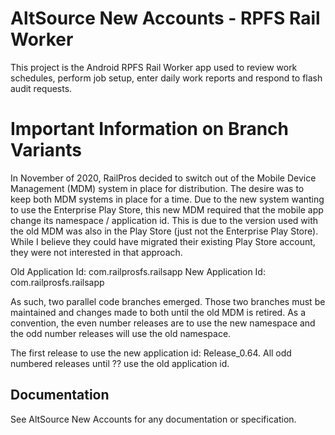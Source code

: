 # AltSource New Accounts - RPFS Rail Worker

This project is the Android RPFS Rail Worker app used to review work schedules, perform job setup, enter daily work reports and respond to flash audit requests.  

# Important Information on Branch Variants
In November of 2020, RailPros decided to switch out of the Mobile Device Management (MDM) system in place for distribution.  The desire was to keep both MDM systems in place for a time.  Due to the new system wanting to use the Enterprise Play Store, this new MDM required that the mobile app change its namespace / application id.  This is due to the version used with the old MDM was also in the Play Store (just not the Enterprise Play Store).  While I believe they could have migrated their existing Play Store account, they were not interested in that approach.

Old Application Id: com.railprosfs.railsapp
New Application Id: com.railprosfs.railsapp 

As such, two parallel code branches emerged.  Those two branches must be maintained and changes made to both until the old MDM is retired.  As a convention, the even number releases are to use the new namespace and the odd number releases will use the old namespace.

The first release to use the new application id: Release_0.64.  All odd numbered releases until ?? use the old application id.


## Documentation

See AltSource New Accounts for any documentation or specification.






